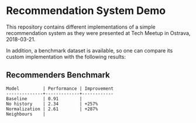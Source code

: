 # Recommendation System Demo

This repository contains different implementations 
of a simple recommendation system as they were presented
at Tech Meetup in Ostrava, 2018-03-21.

In addition, a benchmark dataset is available, so one can
compare its custom implementation with the following
results:

## Recommenders Benchmark

```
Model         | Performance | Improvement
--------------+-------------+------------
Baseline      | 0.91        |
No history    | 2.34        | +257%
Normalization | 2.61        | +287%
Neighbours    | 
```